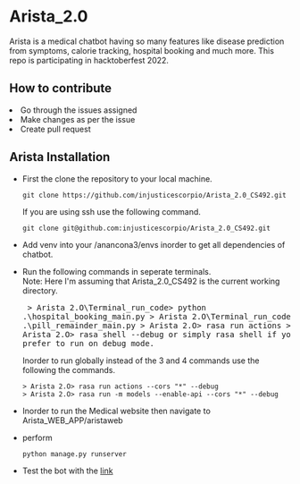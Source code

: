 # Arista_2.0
Arista is a medical chatbot having so many features like disease prediction from symptoms, calorie tracking, hospital booking and much more.
This repo is participating in hacktoberfest 2022.

<h2>How to contribute</h2>
<li>Go through the issues assigned</li>
<li>Make changes as per the issue</li>
<li>Create pull request</li>

<h2>Arista Installation</h2>

- First the clone the repository to your local machine.
    ```
    git clone https://github.com/injusticescorpio/Arista_2.0_CS492.git
    ```
    If you are using ssh use the following command.
    ```
    git clone git@github.com:injusticescorpio/Arista_2.0_CS492.git
    ```

- Add venv into your /anancona3/envs inorder to get all dependencies of chatbot.

- Run the following commands in seperate terminals.<br>
        Note:  Here I'm assuming that Arista_2.0_CS492 is the current working directory.
        <pre>
            > Arista 2.O\Terminal_run_code> python .\hospital_booking_main.py
            > Arista 2.O\Terminal_run_code>  python .\pill_remainder_main.py
            > Arista 2.O> rasa run actions
            > Arista 2.O> rasa shell --debug or simply rasa shell if you don't prefer to run on debug mode.
        </pre>
        Inorder to run globally instead of the 3 and 4 commands use the following the commands.

      > Arista 2.O> rasa run actions --cors "*" --debug
      > Arista 2.O> rasa run -m models --enable-api --cors "*" --debug
- Inorder to run the Medical website then navigate to Arista_WEB_APP/aristaweb
- perform
    ```
    python manage.py runserver
    ```
- Test the bot with the [link](http://localhost:8000)
    

 
        
 



